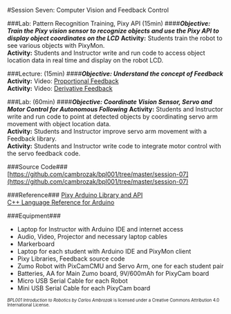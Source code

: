 #Session Seven: Computer Vision and Feedback Control

###Lab: Pattern Recognition Training, Pixy API (15min)
####_**Objective: Train the Pixy vision sensor to recognize objects and use the Pixy API to display object coordinates on the LCD**_
**Activity:** Students train the robot to see various objects with PixyMon.<br>
**Activity:** Students and Instructor write and run code to access object location data in real time and display on the robot LCD.

###Lecture: (15min)
####_**Objective: Understand the concept of Feedback**_
**Activity:** Video: [Proportional Feedback](https://youtu.be/JEpWlTl95Tw?t=30s)<br>
**Activity:** Video: [Derivative Feedback](https://youtu.be/JEpWlTl95Tw?t=9m10s)

###Lab: (60min)
####_**Objective: Coordinate Vision Sensor, Servo and Motor Control for Autonomous Following**_
**Activity:** Students and Instructor write and run code to point at detected objects by coordinating servo arm movement with object location data.<br>
**Activity:** Students and Instructor improve servo arm movement with a Feedback library.<br>
**Activity:** Students and Instructor write code to integrate motor control with the servo feedback code.<br>

###Source Code###
[https://github.com/cambrozak/bpl001/tree/master/session-07](https://github.com/cambrozak/bpl001/tree/master/session-07)<br>

###Reference###
[Pixy Arduino Library and API](http://www.cmucam.org/projects/cmucam5/wiki/Arduino_API)<br>
[C++ Language Reference for Arduino](https://www.arduino.cc/en/Reference/HomePage)<br>

###Equipment###
* Laptop for Instructor with Arduino IDE and internet access
* Audio, Video, Projector and necessary laptop cables
* Markerboard
* Laptop for each student with Arduino IDE and PixyMon client
* Pixy Libraries, Feedback source code
* Zumo Robot with PixCamCMU and Servo Arm, one for each student pair
* Batteries, AA for Main Zumo board, 9V/600mAh for PixyCam board
* Micro USB Serial Cable for each Robot
* Mini USB Serial Cable for each PixyCam board 

<sup><sub>*BPL001 Introduction to Robotics by Carlos Ambrozak* is licensed under a Creative Commons Attribution 4.0 International License.</sub></sup>

